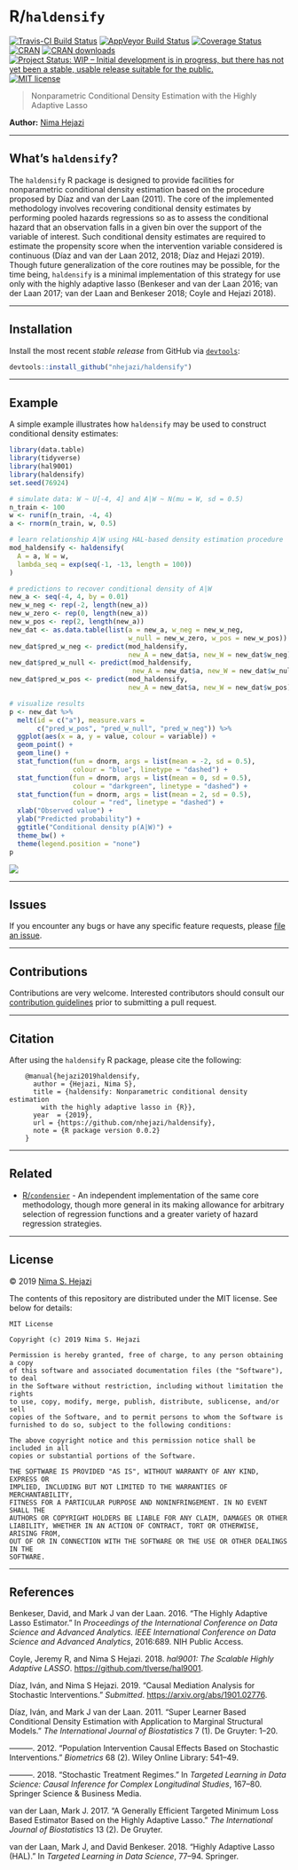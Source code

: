 
<!-- README.md is generated from README.Rmd. Please edit that file -->

# R/`haldensify`

[![Travis-CI Build
Status](https://travis-ci.org/nhejazi/haldensify.svg?branch=master)](https://travis-ci.org/nhejazi/haldensify)
[![AppVeyor Build
Status](https://ci.appveyor.com/api/projects/status/github/nhejazi/haldensify?branch=master&svg=true)](https://ci.appveyor.com/project/nhejazi/haldensify)
[![Coverage
Status](https://img.shields.io/codecov/c/github/nhejazi/haldensify/master.svg)](https://codecov.io/github/nhejazi/haldensify?branch=master)
[![CRAN](http://www.r-pkg.org/badges/version/haldensify)](http://www.r-pkg.org/pkg/haldensify)
[![CRAN
downloads](https://cranlogs.r-pkg.org/badges/haldensify)](https://CRAN.R-project.org/package=haldensify)
[![Project Status: WIP – Initial development is in progress, but there
has not yet been a stable, usable release suitable for the
public.](https://www.repostatus.org/badges/latest/wip.svg)](https://www.repostatus.org/#wip)
[![MIT
license](http://img.shields.io/badge/license-MIT-brightgreen.svg)](http://opensource.org/licenses/MIT)

> Nonparametric Conditional Density Estimation with the Highly Adaptive
> Lasso

**Author:** [Nima Hejazi](https://nimahejazi.org)

-----

## What’s `haldensify`?

The `haldensify` R package is designed to provide facilities for
nonparametric conditional density estimation based on the procedure
proposed by Díaz and van der Laan (2011). The core of the implemented
methodology involves recovering conditional density estimates by
performing pooled hazards regressions so as to assess the conditional
hazard that an observation falls in a given bin over the support of the
variable of interest. Such conditional density estimates are required to
estimate the propensity score when the intervention variable considered
is continuous (Díaz and van der Laan 2012, 2018; Díaz and Hejazi 2019).
Though future generalization of the core routines may be possible, for
the time being, `haldensify` is a minimal implementation of this
strategy for use only with the highly adaptive lasso (Benkeser and van
der Laan 2016; van der Laan 2017; van der Laan and Benkeser 2018; Coyle
and Hejazi 2018).

-----

## Installation

Install the most recent *stable release* from GitHub via
[`devtools`](https://www.rstudio.com/products/rpackages/devtools/):

``` r
devtools::install_github("nhejazi/haldensify")
```

-----

## Example

A simple example illustrates how `haldensify` may be used to construct
conditional density estimates:

``` r
library(data.table)
library(tidyverse)
library(hal9001)
library(haldensify)
set.seed(76924)

# simulate data: W ~ U[-4, 4] and A|W ~ N(mu = W, sd = 0.5)
n_train <- 100
w <- runif(n_train, -4, 4)
a <- rnorm(n_train, w, 0.5)

# learn relationship A|W using HAL-based density estimation procedure
mod_haldensify <- haldensify(
  A = a, W = w,
  lambda_seq = exp(seq(-1, -13, length = 100))
)

# predictions to recover conditional density of A|W
new_a <- seq(-4, 4, by = 0.01)
new_w_neg <- rep(-2, length(new_a))
new_w_zero <- rep(0, length(new_a))
new_w_pos <- rep(2, length(new_a))
new_dat <- as.data.table(list(a = new_a, w_neg = new_w_neg,
                              w_null = new_w_zero, w_pos = new_w_pos))
new_dat$pred_w_neg <- predict(mod_haldensify,
                              new_A = new_dat$a, new_W = new_dat$w_neg)
new_dat$pred_w_null <- predict(mod_haldensify,
                               new_A = new_dat$a, new_W = new_dat$w_null)
new_dat$pred_w_pos <- predict(mod_haldensify,
                              new_A = new_dat$a, new_W = new_dat$w_pos)

# visualize results
p <- new_dat %>%
  melt(id = c("a"), measure.vars =
       c("pred_w_pos", "pred_w_null", "pred_w_neg")) %>%
  ggplot(aes(x = a, y = value, colour = variable)) +
  geom_point() +
  geom_line() +
  stat_function(fun = dnorm, args = list(mean = -2, sd = 0.5),
                colour = "blue", linetype = "dashed") +
  stat_function(fun = dnorm, args = list(mean = 0, sd = 0.5),
                colour = "darkgreen", linetype = "dashed") +
  stat_function(fun = dnorm, args = list(mean = 2, sd = 0.5),
                colour = "red", linetype = "dashed") +
  xlab("Observed value") +
  ylab("Predicted probability") +
  ggtitle("Conditional density p(A|W)") +
  theme_bw() +
  theme(legend.position = "none")
p
```

![](README-example-1.png)<!-- -->

-----

## Issues

If you encounter any bugs or have any specific feature requests, please
[file an issue](https://github.com/nhejazi/haldensify/issues).

-----

## Contributions

Contributions are very welcome. Interested contributors should consult
our [contribution
guidelines](https://github.com/nhejazi/haldensify/blob/master/CONTRIBUTING.md)
prior to submitting a pull request.

-----

## Citation

After using the `haldensify` R package, please cite the following:

``` 
    @manual{hejazi2019haldensify,
      author = {Hejazi, Nima S},
      title = {haldensify: Nonparametric conditional density estimation
        with the highly adaptive lasso in {R}},
      year  = {2019},
      url = {https://github.com/nhejazi/haldensify},
      note = {R package version 0.0.2}
    }
```

-----

## Related

  - [R/`condensier`](https://github.com/osofr/condensier) - An
    independent implementation of the same core methodology, though more
    general in its making allowance for arbitrary selection of
    regression functions and a greater variety of hazard regression
    strategies.

-----

## License

© 2019 [Nima S. Hejazi](https://nimahejazi.org)

The contents of this repository are distributed under the MIT license.
See below for details:

    MIT License
    
    Copyright (c) 2019 Nima S. Hejazi
    
    Permission is hereby granted, free of charge, to any person obtaining a copy
    of this software and associated documentation files (the "Software"), to deal
    in the Software without restriction, including without limitation the rights
    to use, copy, modify, merge, publish, distribute, sublicense, and/or sell
    copies of the Software, and to permit persons to whom the Software is
    furnished to do so, subject to the following conditions:
    
    The above copyright notice and this permission notice shall be included in all
    copies or substantial portions of the Software.
    
    THE SOFTWARE IS PROVIDED "AS IS", WITHOUT WARRANTY OF ANY KIND, EXPRESS OR
    IMPLIED, INCLUDING BUT NOT LIMITED TO THE WARRANTIES OF MERCHANTABILITY,
    FITNESS FOR A PARTICULAR PURPOSE AND NONINFRINGEMENT. IN NO EVENT SHALL THE
    AUTHORS OR COPYRIGHT HOLDERS BE LIABLE FOR ANY CLAIM, DAMAGES OR OTHER
    LIABILITY, WHETHER IN AN ACTION OF CONTRACT, TORT OR OTHERWISE, ARISING FROM,
    OUT OF OR IN CONNECTION WITH THE SOFTWARE OR THE USE OR OTHER DEALINGS IN THE
    SOFTWARE.

-----

## References

<div id="refs" class="references">

<div id="ref-benkeser2016highly">

Benkeser, David, and Mark J van der Laan. 2016. “The Highly Adaptive
Lasso Estimator.” In *Proceedings of the International Conference on
Data Science and Advanced Analytics. IEEE International Conference on
Data Science and Advanced Analytics*, 2016:689. NIH Public Access.

</div>

<div id="ref-coyle2018hal9001">

Coyle, Jeremy R, and Nima S Hejazi. 2018. *hal9001: The Scalable Highly
Adaptive LASSO*. <https://github.com/tlverse/hal9001>.

</div>

<div id="ref-diaz2019causal">

Díaz, Iván, and Nima S Hejazi. 2019. “Causal Mediation Analysis for
Stochastic Interventions.” *Submitted*.
<https://arxiv.org/abs/1901.02776>.

</div>

<div id="ref-diaz2011super">

Díaz, Iván, and Mark J van der Laan. 2011. “Super Learner Based
Conditional Density Estimation with Application to Marginal Structural
Models.” *The International Journal of Biostatistics* 7 (1). De Gruyter:
1–20.

</div>

<div id="ref-diaz2012population">

———. 2012. “Population Intervention Causal Effects Based on Stochastic
Interventions.” *Biometrics* 68 (2). Wiley Online Library: 541–49.

</div>

<div id="ref-diaz2018stochastic">

———. 2018. “Stochastic Treatment Regimes.” In *Targeted Learning in Data
Science: Causal Inference for Complex Longitudinal Studies*, 167–80.
Springer Science & Business Media.

</div>

<div id="ref-vdl2017generally">

van der Laan, Mark J. 2017. “A Generally Efficient Targeted Minimum Loss
Based Estimator Based on the Highly Adaptive Lasso.” *The International
Journal of Biostatistics* 13 (2). De Gruyter.

</div>

<div id="ref-vdl2018highly">

van der Laan, Mark J, and David Benkeser. 2018. “Highly Adaptive Lasso
(HAL).” In *Targeted Learning in Data Science*, 77–94. Springer.

</div>

</div>
